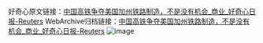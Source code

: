 好奇心原文链接：[中国高铁争夺美国加州铁路制造，不是没有机会_商业_好奇心日报-Reuters](https://www.qdaily.com/articles/9924.html)
WebArchive归档链接：[中国高铁争夺美国加州铁路制造，不是没有机会_商业_好奇心日报-Reuters](http://web.archive.org/web/20190623155254/https://www.qdaily.com/articles/9924.html)
![image](http://ww3.sinaimg.cn/large/007d5XDply1g3vh6w5465j30u0492npd)